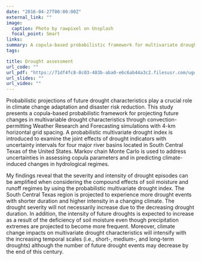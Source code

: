 ```yaml
---
date: "2016-04-27T00:00:00Z"
external_link: ""
image:
  caption: Photo by rawpixel on Unsplash
  focal_point: Smart
links:
summary: A copula-based probabilistic framework for multivariate drought assessment.
tags:

title: Drought assessment
url_code: ""
url_pdf: "https://71df4fc8-8c03-403b-aba0-e6c6ab44a3c2.filesusr.com/ugd/79d269_3b5943f2d87a4b1c9b7ef08a5e137dc8.pdf"
url_slides: ""
url_video: ""
---
```


Probabilistic projections of future drought characteristics play a crucial role in climate change adaptation and disaster risk reduction. This study presents a copula-based probabilistic framework for projecting future changes in multivariable drought characteristics through convection-permitting Weather Research and Forecasting simulations with 4-km horizontal grid spacing. A probabilistic multivariate drought index is introduced to examine the joint effects of drought indicators with uncertainty intervals for four major river basins located in South Central Texas of the United States. Markov chain Monte Carlo is used to address uncertainties in assessing copula parameters and in predicting climate-induced changes in hydrological regimes. 

My findings reveal that the severity and intensity of drought episodes can be amplified when considering the compound effects of soil moisture and runoff regimes by using the probabilistic multivariate drought index. The South Central Texas region is projected to experience more drought events with shorter duration and higher intensity in a changing climate. The drought severity will not necessarily increase due to the decreasing drought duration. In addition, the intensity of future droughts is expected to increase as a result of the deficiency of soil moisture even though precipitation extremes are projected to become more frequent. Moreover, climate change impacts on multivariate drought characteristics will intensify with the increasing temporal scales (i.e., short-, medium-, and long-term droughts) although the number of future drought events may decrease by the end of this century.